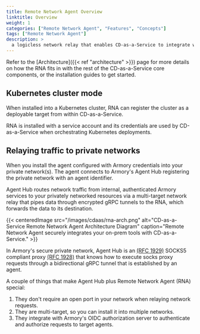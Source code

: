 ```yaml
---
title: Remote Network Agent Overview
linktitle: Overview
weight: 1
categories: ["Remote Network Agent", "Features", "Concepts"]
tags: ["Remote Network Agent"]
description: >
  a logicless network relay that enables CD-as-a-Service to integrate with privately networked resources such as Jenkins, Prometheus, Kubernetes clusters, etc.
---
```


Refer to the [Architecture]({{< ref "architecture" >}}) page for more details on how the RNA fits in with the rest of the CD-as-a-Service core components, or the installation guides to get started.

## Kubernetes cluster mode

When installed into a Kubernetes cluster, RNA can register the cluster as a deployable target from within CD-as-a-Service.

RNA is installed with a service account and its credentials are used by CD-as-a-Service when orchestrating Kubernetes deployments.

[//]: # (revive below content when installation guide and advanced config guides are complete)
[//]: # (See the [Installation Guide]&#40;/remote-network-agent/install&#41; to get started and [Production Configuration and Use]&#40;/remote-network-agent/production-configuration-and-use&#41; for advanced configuration, such as configuring the service account permissions or opting out of this mode.)

## Relaying traffic to private networks

When you install the agent configured with Armory credentials into your private network(s). The agent connects to Armory's Agent Hub registering the private network with an agent identifier.

Agent Hub routes network traffic from internal, authenticated Armory services to your privately networked 
resources via a multi-target network relay that pipes data through encrypted gRPC tunnels to the RNA, which forwards the data to its destination.

{{< centeredImage src="/images/cdaas/rna-arch.png" alt="CD-as-a-Service Remote Network Agent Architecture Diagram" caption="Remote Network Agent securely integrates your on-prem tools with CD-as-a-Service." >}}

In Armory's secure private network, Agent Hub is an [(RFC 1929)](https://datatracker.ietf.org/doc/html/rfc1929) SOCKS5 compliant proxy [(RFC 1928)](https://www.rfc-editor.org/rfc/rfc1928.html) that knows how to execute socks proxy requests through a bidirectional gRPC tunnel that is established by an agent.

A couple of things that make Agent Hub plus Remote Network Agent (RNA) special:
1. They don't require an open port in your network when relaying network requests.
1. They are multi-target, so you can install it into multiple networks.
1. They integrate with Armory's OIDC authorization server to authenticate and authorize requests to target agents.
